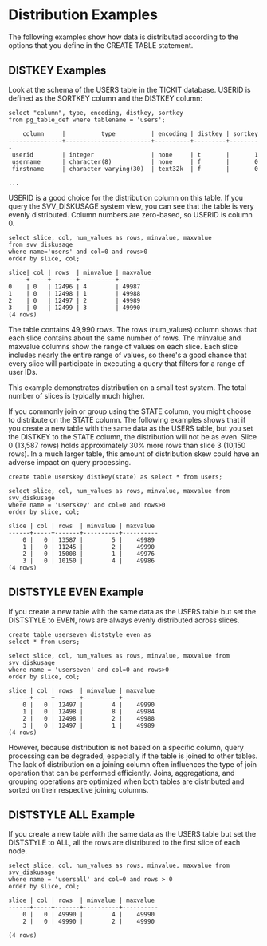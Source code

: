 # Distribution Examples<a name="c_Distribution_examples"></a>

The following examples show how data is distributed according to the options that you define in the CREATE TABLE statement\.

## DISTKEY Examples<a name="c_Distribution_examples-distkey-examples"></a>

Look at the schema of the USERS table in the TICKIT database\. USERID is defined as the SORTKEY column and the DISTKEY column: 

```
select "column", type, encoding, distkey, sortkey 
from pg_table_def where tablename = 'users';
    
    column     |          type          | encoding | distkey | sortkey
---------------+------------------------+----------+---------+---------
 userid        | integer                | none     | t       |       1
 username      | character(8)           | none     | f       |       0
 firstname     | character varying(30)  | text32k  | f       |       0

...
```

USERID is a good choice for the distribution column on this table\. If you query the SVV\_DISKUSAGE system view, you can see that the table is very evenly distributed\. Column numbers are zero\-based, so USERID is column 0\.

```
select slice, col, num_values as rows, minvalue, maxvalue
from svv_diskusage
where name='users' and col=0 and rows>0
order by slice, col;

slice| col | rows  | minvalue | maxvalue
-----+-----+-------+----------+----------
0    | 0   | 12496 | 4        | 49987
1    | 0   | 12498 | 1        | 49988
2    | 0   | 12497 | 2        | 49989
3    | 0   | 12499 | 3        | 49990
(4 rows)
```

The table contains 49,990 rows\. The rows \(num\_values\) column shows that each slice contains about the same number of rows\. The minvalue and maxvalue columns show the range of values on each slice\. Each slice includes nearly the entire range of values, so there's a good chance that every slice will participate in executing a query that filters for a range of user IDs\.

This example demonstrates distribution on a small test system\. The total number of slices is typically much higher\.

If you commonly join or group using the STATE column, you might choose to distribute on the STATE column\. The following examples shows that if you create a new table with the same data as the USERS table, but you set the DISTKEY to the STATE column, the distribution will not be as even\. Slice 0 \(13,587 rows\) holds approximately 30% more rows than slice 3 \(10,150 rows\)\. In a much larger table, this amount of distribution skew could have an adverse impact on query processing\.

```
create table userskey distkey(state) as select * from users;

select slice, col, num_values as rows, minvalue, maxvalue from svv_diskusage
where name = 'userskey' and col=0 and rows>0
order by slice, col;

slice | col | rows  | minvalue | maxvalue
------+-----+-------+----------+----------
    0 |   0 | 13587 |        5 |    49989
    1 |   0 | 11245 |        2 |    49990
    2 |   0 | 15008 |        1 |    49976
    3 |   0 | 10150 |        4 |    49986
(4 rows)
```

## DISTSTYLE EVEN Example<a name="c_Distribution_examples-diststyle-even-example"></a>

If you create a new table with the same data as the USERS table but set the DISTSTYLE to EVEN, rows are always evenly distributed across slices\. 

```
create table userseven diststyle even as 
select * from users;

select slice, col, num_values as rows, minvalue, maxvalue from svv_diskusage
where name = 'userseven' and col=0 and rows>0
order by slice, col;

slice | col | rows  | minvalue | maxvalue
------+-----+-------+----------+----------
    0 |   0 | 12497 |        4 |    49990
    1 |   0 | 12498 |        8 |    49984
    2 |   0 | 12498 |        2 |    49988
    3 |   0 | 12497 |        1 |    49989  
(4 rows)
```

However, because distribution is not based on a specific column, query processing can be degraded, especially if the table is joined to other tables\. The lack of distribution on a joining column often influences the type of join operation that can be performed efficiently\. Joins, aggregations, and grouping operations are optimized when both tables are distributed and sorted on their respective joining columns\.

## DISTSTYLE ALL Example<a name="c_Distribution_examples-diststyle-all-example"></a>

If you create a new table with the same data as the USERS table but set the DISTSTYLE to ALL, all the rows are distributed to the first slice of each node\. 

```
select slice, col, num_values as rows, minvalue, maxvalue from svv_diskusage
where name = 'usersall' and col=0 and rows > 0
order by slice, col;

slice | col | rows  | minvalue | maxvalue
------+-----+-------+----------+----------
    0 |   0 | 49990 |        4 |    49990
    2 |   0 | 49990 |        2 |    49990

(4 rows)
```
